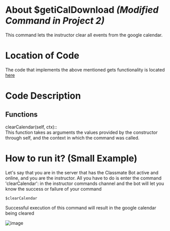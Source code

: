 # About $getiCalDownload _(Modified Command in Project 2)_
This command lets the instructor clear all events from the google calendar. 

# Location of Code
The code that implements the above mentioned gets functionality is located [here](https://github.com/nfoster1492/ClassMateBot-1/blob/main/cogs/calendar.py)

# Code Description
## Functions
clearCalendar(self, ctx):: <br>
This function takes as arguments the values provided by the constructor through self, and the context in which the command was called.

# How to run it? (Small Example)
Let's say that you are in the server that has the Classmate Bot active and online, and you are the instructor. All you have to do is 
enter the command 'clearCalendar': in the instructor commands channel and the bot will let you know the success or failure of your command
```
$clearCalendar
```
Successful execution of this command will result in the google calendar being cleared

![image](https://github.com/nfoster1492/ClassMateBot-1/blob/main/data/proj2media/clearCalendar.JPG)
